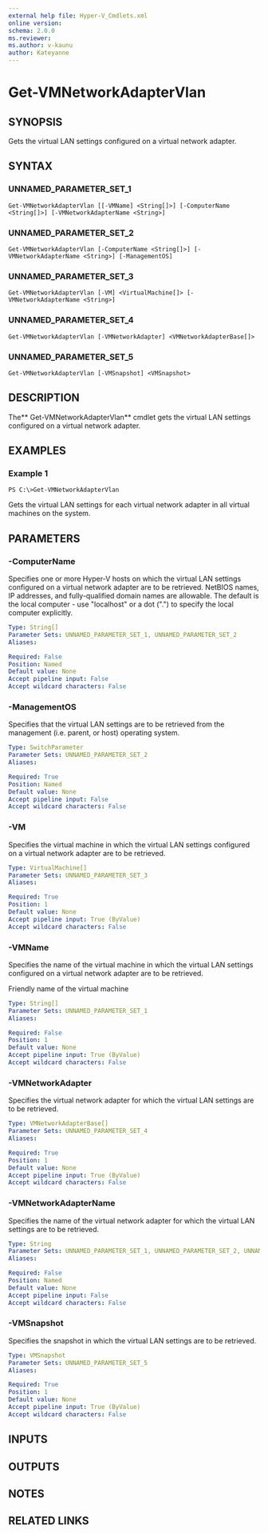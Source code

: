 ```yaml
---
external help file: Hyper-V_Cmdlets.xml
online version: 
schema: 2.0.0
ms.reviewer:
ms.author: v-kaunu
author: Kateyanne
---
```


# Get-VMNetworkAdapterVlan

## SYNOPSIS
Gets the virtual LAN settings configured on a virtual network adapter.

## SYNTAX

### UNNAMED_PARAMETER_SET_1
```
Get-VMNetworkAdapterVlan [[-VMName] <String[]>] [-ComputerName <String[]>] [-VMNetworkAdapterName <String>]
```

### UNNAMED_PARAMETER_SET_2
```
Get-VMNetworkAdapterVlan [-ComputerName <String[]>] [-VMNetworkAdapterName <String>] [-ManagementOS]
```

### UNNAMED_PARAMETER_SET_3
```
Get-VMNetworkAdapterVlan [-VM] <VirtualMachine[]> [-VMNetworkAdapterName <String>]
```

### UNNAMED_PARAMETER_SET_4
```
Get-VMNetworkAdapterVlan [-VMNetworkAdapter] <VMNetworkAdapterBase[]>
```

### UNNAMED_PARAMETER_SET_5
```
Get-VMNetworkAdapterVlan [-VMSnapshot] <VMSnapshot>
```

## DESCRIPTION
The** Get-VMNetworkAdapterVlan** cmdlet gets the virtual LAN settings configured on a virtual network adapter.

## EXAMPLES

### Example 1
```
PS C:\>Get-VMNetworkAdapterVlan
```

Gets the virtual LAN settings for each virtual network adapter in all virtual machines on the system.

## PARAMETERS

### -ComputerName
Specifies one or more Hyper-V hosts on which the virtual LAN settings configured on a virtual network adapter are to be retrieved.
NetBIOS names, IP addresses, and fully-qualified domain names are allowable.
The default is the local computer - use "localhost" or a dot (".") to specify the local computer explicitly.

```yaml
Type: String[]
Parameter Sets: UNNAMED_PARAMETER_SET_1, UNNAMED_PARAMETER_SET_2
Aliases: 

Required: False
Position: Named
Default value: None
Accept pipeline input: False
Accept wildcard characters: False
```

### -ManagementOS
Specifies that the virtual LAN settings are to be retrieved from the management (i.e.
parent, or host) operating system.

```yaml
Type: SwitchParameter
Parameter Sets: UNNAMED_PARAMETER_SET_2
Aliases: 

Required: True
Position: Named
Default value: None
Accept pipeline input: False
Accept wildcard characters: False
```

### -VM
Specifies the virtual machine in which the virtual LAN settings configured on a virtual network adapter are to be retrieved.

```yaml
Type: VirtualMachine[]
Parameter Sets: UNNAMED_PARAMETER_SET_3
Aliases: 

Required: True
Position: 1
Default value: None
Accept pipeline input: True (ByValue)
Accept wildcard characters: False
```

### -VMName
Specifies the name of the virtual machine in which the virtual LAN settings configured on a virtual network adapter are to be retrieved.

Friendly name of the virtual machine

```yaml
Type: String[]
Parameter Sets: UNNAMED_PARAMETER_SET_1
Aliases: 

Required: False
Position: 1
Default value: None
Accept pipeline input: True (ByValue)
Accept wildcard characters: False
```

### -VMNetworkAdapter
Specifies the virtual network adapter for which the virtual LAN settings are to be retrieved.

```yaml
Type: VMNetworkAdapterBase[]
Parameter Sets: UNNAMED_PARAMETER_SET_4
Aliases: 

Required: True
Position: 1
Default value: None
Accept pipeline input: True (ByValue)
Accept wildcard characters: False
```

### -VMNetworkAdapterName
Specifies the name of the virtual network adapter for which the virtual LAN settings are to be retrieved.

```yaml
Type: String
Parameter Sets: UNNAMED_PARAMETER_SET_1, UNNAMED_PARAMETER_SET_2, UNNAMED_PARAMETER_SET_3
Aliases: 

Required: False
Position: Named
Default value: None
Accept pipeline input: False
Accept wildcard characters: False
```

### -VMSnapshot
Specifies the snapshot in which the virtual LAN settings are to be retrieved.

```yaml
Type: VMSnapshot
Parameter Sets: UNNAMED_PARAMETER_SET_5
Aliases: 

Required: True
Position: 1
Default value: None
Accept pipeline input: True (ByValue)
Accept wildcard characters: False
```

## INPUTS

## OUTPUTS

## NOTES

## RELATED LINKS



